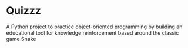 # Quizzz
A Python project to practice object-oriented programming by building an educational tool for knowledge reinforcement based around the classic game Snake
